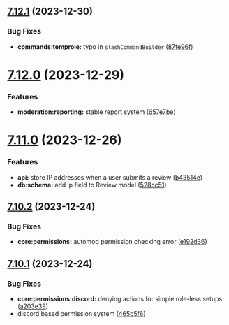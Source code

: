 ## [7.12.1](https://github.com/onesoft-sudo/sudobot/compare/v7.12.0...v7.12.1) (2023-12-30)


### Bug Fixes

* **commands:temprole:** typo in `slashCommandBuilder` ([87fe96f](https://github.com/onesoft-sudo/sudobot/commit/87fe96f26d5364a8819a707750deefa94b9d3109))



# [7.12.0](https://github.com/onesoft-sudo/sudobot/compare/v7.11.0...v7.12.0) (2023-12-29)


### Features

* **moderation:reporting:** stable report system ([657e7be](https://github.com/onesoft-sudo/sudobot/commit/657e7be7a300950741b2e0ec36189a127b58e1f8))



# [7.11.0](https://github.com/onesoft-sudo/sudobot/compare/v7.10.2...v7.11.0) (2023-12-26)


### Features

* **api:** store IP addresses when a user submits a review ([b43514e](https://github.com/onesoft-sudo/sudobot/commit/b43514ef18e9f3b622cc1555ba857f96164adcbc))
* **db:schema:** add ip field to Review model ([528cc51](https://github.com/onesoft-sudo/sudobot/commit/528cc517aeda3edb4f257b17c5fca7e158153745))



## [7.10.2](https://github.com/onesoft-sudo/sudobot/compare/v7.10.1...v7.10.2) (2023-12-24)


### Bug Fixes

* **core:permissions:** automod permission checking error ([e192d36](https://github.com/onesoft-sudo/sudobot/commit/e192d3608739d53de1694522ee5efc8f9c8c1e37))



## [7.10.1](https://github.com/onesoft-sudo/sudobot/compare/v7.10.0...v7.10.1) (2023-12-24)


### Bug Fixes

* **core:permissions:discord:** denying actions for simple role-less setups ([a203e39](https://github.com/onesoft-sudo/sudobot/commit/a203e39f8b5a2d5cbda627247b7da2888ebe1a55))
* discord based permission system ([465b5f6](https://github.com/onesoft-sudo/sudobot/commit/465b5f620550eb0384d4ee6cc488bce7fec55c51))



